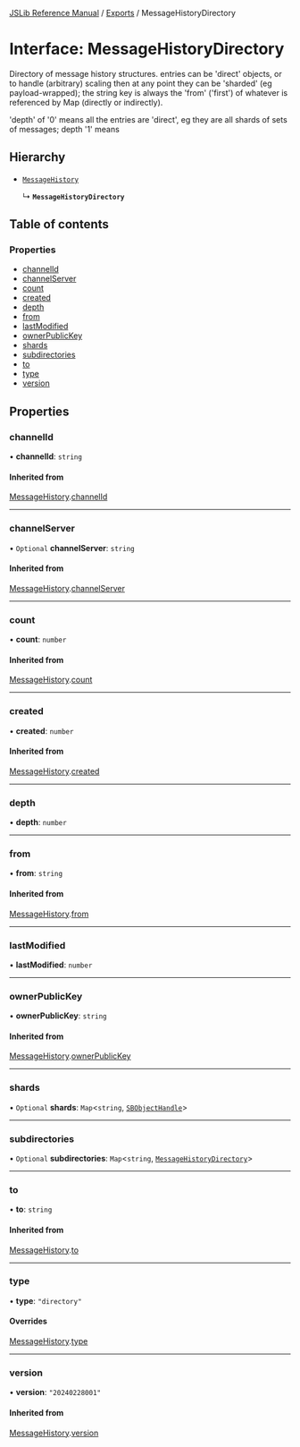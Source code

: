 [JSLib Reference Manual](../README.md) / [Exports](../modules.md) / MessageHistoryDirectory

# Interface: MessageHistoryDirectory

Directory of message history structures. entries can be 'direct' objects, or
to handle (arbitrary) scaling then at any point they can be 'sharded' (eg
payload-wrapped); the string key is always the 'from' ('first') of whatever
is referenced by Map (directly or indirectly).

'depth' of '0' means all the entries are 'direct', eg they are all shards
of sets of messages; depth '1' means

## Hierarchy

- [`MessageHistory`](MessageHistory.md)

  ↳ **`MessageHistoryDirectory`**

## Table of contents

### Properties

- [channelId](MessageHistoryDirectory.md#channelid)
- [channelServer](MessageHistoryDirectory.md#channelserver)
- [count](MessageHistoryDirectory.md#count)
- [created](MessageHistoryDirectory.md#created)
- [depth](MessageHistoryDirectory.md#depth)
- [from](MessageHistoryDirectory.md#from)
- [lastModified](MessageHistoryDirectory.md#lastmodified)
- [ownerPublicKey](MessageHistoryDirectory.md#ownerpublickey)
- [shards](MessageHistoryDirectory.md#shards)
- [subdirectories](MessageHistoryDirectory.md#subdirectories)
- [to](MessageHistoryDirectory.md#to)
- [type](MessageHistoryDirectory.md#type)
- [version](MessageHistoryDirectory.md#version)

## Properties

### channelId

• **channelId**: `string`

#### Inherited from

[MessageHistory](MessageHistory.md).[channelId](MessageHistory.md#channelid)

___

### channelServer

• `Optional` **channelServer**: `string`

#### Inherited from

[MessageHistory](MessageHistory.md).[channelServer](MessageHistory.md#channelserver)

___

### count

• **count**: `number`

#### Inherited from

[MessageHistory](MessageHistory.md).[count](MessageHistory.md#count)

___

### created

• **created**: `number`

#### Inherited from

[MessageHistory](MessageHistory.md).[created](MessageHistory.md#created)

___

### depth

• **depth**: `number`

___

### from

• **from**: `string`

#### Inherited from

[MessageHistory](MessageHistory.md).[from](MessageHistory.md#from)

___

### lastModified

• **lastModified**: `number`

___

### ownerPublicKey

• **ownerPublicKey**: `string`

#### Inherited from

[MessageHistory](MessageHistory.md).[ownerPublicKey](MessageHistory.md#ownerpublickey)

___

### shards

• `Optional` **shards**: `Map`\<`string`, [`SBObjectHandle`](SBObjectHandle.md)\>

___

### subdirectories

• `Optional` **subdirectories**: `Map`\<`string`, [`MessageHistoryDirectory`](MessageHistoryDirectory.md)\>

___

### to

• **to**: `string`

#### Inherited from

[MessageHistory](MessageHistory.md).[to](MessageHistory.md#to)

___

### type

• **type**: ``"directory"``

#### Overrides

[MessageHistory](MessageHistory.md).[type](MessageHistory.md#type)

___

### version

• **version**: ``"20240228001"``

#### Inherited from

[MessageHistory](MessageHistory.md).[version](MessageHistory.md#version)

